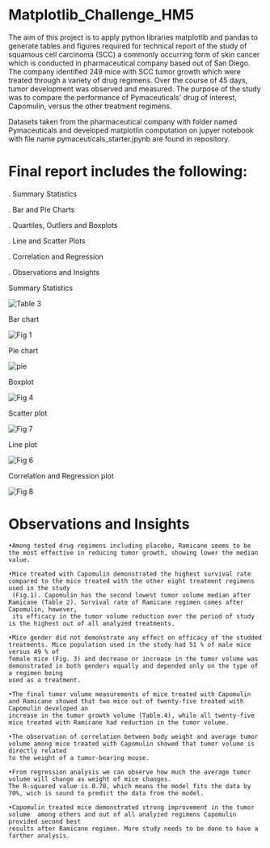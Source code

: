 # Matplotlib_Challenge_HM5

The aim of this project is to apply python libraries matplotlib and pandas to generate tables and figures required for technical report of the study of squamous cell carcinoma (SCC) a commonly occurring form of skin cancer which is conducted in pharmaceutical company based out of San Diego. The company identified 249 mice with SCC tumor growth which were treated through a variety of drug regimens. Over the course of 45 days, tumor development was observed and measured. The purpose of the study was to compare the performance of Pymaceuticals' drug of interest, Capomulin, versus the other treatment regimens. 

Datasets taken from the pharmaceutical company with folder named Pymaceuticals and developed matplotlin computation on jupyer notebook with file name pymaceuticals_starter.jpynb are found in repository.

# Final report includes the following:

  . Summary Statistics
 
  . Bar and Pie Charts
 
  . Quartiles, Outliers and Boxplots
   
  . Line and Scatter Plots
 
  . Correlation and Regression
  
  . Observations and Insights
  
  
 Summary Statistics  
 
 ![Table 3](https://user-images.githubusercontent.com/84547558/150945601-072a9c5d-2f5e-4965-b327-c0c3d0b65449.png)


Bar chart

![Fig 1](https://user-images.githubusercontent.com/84547558/150945681-707c834f-8209-42ba-b715-a8a179349a92.png)


Pie chart

![pie](https://user-images.githubusercontent.com/84547558/150945919-4f38a238-eb6b-435f-bb2d-87920408b79f.png)


Boxplot

![Fig 4](https://user-images.githubusercontent.com/84547558/150946279-db77a13c-4ff1-49d3-a74a-f993b049cb94.png)


Scatter plot

![Fig 7](https://user-images.githubusercontent.com/84547558/150946408-ee4b1d9c-80eb-429e-aeda-67027ff98ca8.png)


Line plot

![Fig 6](https://user-images.githubusercontent.com/84547558/150946590-e3d8301e-25ec-44be-a783-28bb62cc38bf.png)


Correlation and Regression plot

![Fig 8](https://user-images.githubusercontent.com/84547558/150946791-ad13b46d-1e30-4d1d-b586-5d54bcc00d47.png)


# Observations and Insights

    •Among tested drug regimens including placebo, Ramicane seems to be the most effective in reducing tumor growth, showing lower the median value.
    
    •Mice treated with Capomulin demonstrated the highest survival rate compared to the mice treated with the other eight treatment regimens used in the study
     (Fig.1). Capomulin has the second lowest tumor volume median after Ramicane (Table 2). Survival rate of Ramicane regimen comes after Capomulin, however,
     its efficacy in the tumor volume reduction over the period of study is the highest out of all analyzed treatments.

    •Mice gender did not demonstrate any effect on efficacy of the studded treatments. Mice population used in the study had 51 % of male mice versus 49 % of 
    female mice (Fig. 3) and decrease or increase in the tumor volume was demonstrated in both genders equally and depended only on the type of a regimen being 
    used as a treatment.

    •The final tumor volume measurements of mice treated with Capomulin and Ramicane showed that two mice out of twenty-five treated with Capomulin developed an
    increase in the tumor growth volume (Table.4), while all twenty-five mice treated with Ramicane had reduction in the tumor volume.

    •The observation of correlation between body weight and average tumor volume among mice treated with Capomulin showed that tumor volume is directly related 
    to the weight of a tumor-bearing mouse.

    •From regression analysis we can observe how much the average tumor volume will change as weight of mice changes.
    The R-squared value is 0.70, which means the model fits the data by 70%, wich is sound to predict the data from the model.

    •Capomulin treated mice demonstrated strong improvement in the tumor volume  among others and out of all analyzed regimens Capomulin provided second best 
    results after Ramicane regimen. More study needs to be done to have a farther analysis.
